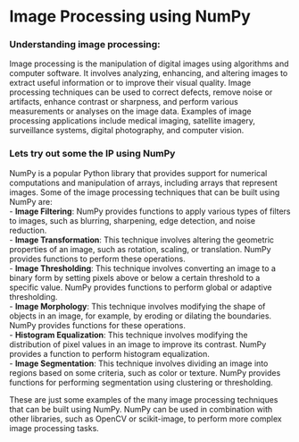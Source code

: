 # Image Processing using NumPy

### Understanding image processing:
Image processing is the manipulation of digital images using algorithms and computer software. It involves analyzing, enhancing, and altering images to extract useful information or to improve their visual quality. Image processing techniques can be used to correct defects, remove noise or artifacts, enhance contrast or sharpness, and perform various measurements or analyses on the image data. Examples of image processing applications include medical imaging, satellite imagery, surveillance systems, digital photography, and computer vision.

### Lets try out some the IP using NumPy

NumPy is a popular Python library that provides support for numerical computations and manipulation of arrays, including arrays that represent images. Some of the image processing techniques that can be built using NumPy are:   
      - **Image Filtering**: NumPy provides functions to apply various types of filters to images, such as blurring, sharpening, edge detection, and noise reduction.  
      - **Image Transformation**: This technique involves altering the geometric properties of an image, such as rotation, scaling, or translation. NumPy provides functions to perform these operations.  
      - **Image Thresholding**: This technique involves converting an image to a binary form by setting pixels above or below a certain threshold to a specific value. NumPy provides functions to perform global or adaptive thresholding.        
      - **Image Morphology**: This technique involves modifying the shape of objects in an image, for example, by eroding or dilating the boundaries. NumPy provides functions for these operations.  
      - **Histogram Equalization**: This technique involves modifying the distribution of pixel values in an image to improve its contrast. NumPy provides a function to perform histogram equalization.  
      - **Image Segmentation**: This technique involves dividing an image into regions based on some criteria, such as color or texture. NumPy provides functions for performing segmentation using clustering or thresholding.  

These are just some examples of the many image processing techniques that can be built using NumPy. NumPy can be used in combination with other libraries, such as OpenCV or scikit-image, to perform more complex image processing tasks.
